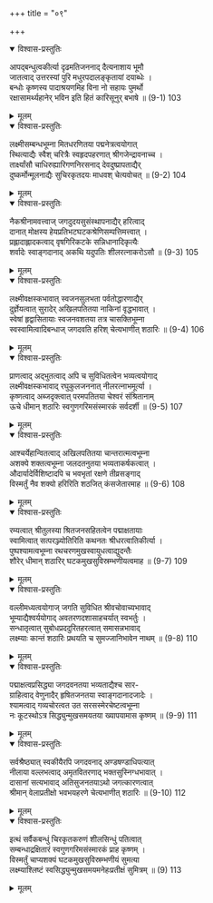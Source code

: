 +++
title = "०९"

+++

<details open><summary>विश्वास-प्रस्तुतिः</summary>

आपद्बन्धुत्वकीर्त्या दृढमतिजननाद् दैत्यनाशाय भूमौ  
जातत्वाद् उत्तरस्यां पुरि मधुरपदालङ्कृतायां दयाब्धेः ।  
बन्धोः कृष्णस्य पादाश्रयणमिह विना नो सहायः पुमर्थो  
रक्षासामर्थ्यहानेर् भविन इति हितं कारिसूनुर् बभाषे ॥ (9-1) 103
</details>

<details><summary>मूलम्</summary>

आपद्बन्धुत्वकीर्त्या दृढमतिजननाद् दैत्यनाशाय भूमौ  
जातत्वाद् उत्तरस्यां पुरि मधुरपदालङ्कृतायां दयाब्धेः ।  
बन्धोः कृष्णस्य पादाश्रयणमिह विना नो सहायः पुमर्थो  
रक्षासामर्थ्यहानेर् भविन इति हितं कारिसूनुर् बभाषे ॥ (9-1) 103
</details>



<details open><summary>विश्वास-प्रस्तुतिः</summary>

लक्ष्मीसम्बन्धभूम्ना मितधरणितया पद्मनेत्रत्वयोगात्  
स्थित्याद्यैः स्वैश् चरित्रैः स्वहृदपहरणात् श्रीगजेन्द्रावनाच्च ।  
तार्क्ष्यांसौ चाधिरुह्यारिगणनिरसनाद् देवदुष्प्रापताद्यैर्  
दुष्कर्मोन्मूलनाद्यैः सुचिरकृतदयः माधवश् चेत्यवोचत् ॥ (9-2) 104
</details>

<details><summary>मूलम्</summary>

लक्ष्मीसम्बन्धभूम्ना मितधरणितया पद्मनेत्रत्वयोगात्  
स्थित्याद्यैः स्वैश् चरित्रैः स्वहृदपहरणात् श्रीगजेन्द्रावनाच्च ।  
तार्क्ष्यांसौ चाधिरुह्यारिगणनिरसनाद् देवदुष्प्रापताद्यैर्  
दुष्कर्मोन्मूलनाद्यैः सुचिरकृतदयः माधवश् चेत्यवोचत् ॥ (9-2) 104
</details>



<details open><summary>विश्वास-प्रस्तुतिः</summary>

नैकश्रीनामवत्त्वाज् जगदुदयसुसंस्थापनाद्यैर् हरित्वाद्  
दानात् मोक्षस्य हेयप्रतिभटघटकश्रेणिसम्पत्तिमत्त्वात् ।  
प्रह्लादाह्लादकत्वाद् वृषगिरिकटके सन्निधानादिकृत्यैः  
शर्वादेः स्वाङ्गदानाद् अकथि यदुपतिः शीलरत्नाकरोऽसौ ॥ (9-3) 105
</details>

<details><summary>मूलम्</summary>

नैकश्रीनामवत्त्वाज् जगदुदयसुसंस्थापनाद्यैर् हरित्वाद्  
दानात् मोक्षस्य हेयप्रतिभटघटकश्रेणिसम्पत्तिमत्त्वात् ।  
प्रह्लादाह्लादकत्वाद् वृषगिरिकटके सन्निधानादिकृत्यैः  
शर्वादेः स्वाङ्गदानाद् अकथि यदुपतिः शीलरत्नाकरोऽसौ ॥ (9-3) 105
</details>



<details open><summary>विश्वास-प्रस्तुतिः</summary>

लक्ष्मीवक्षस्कभावात् स्वजनसुलभता पर्वतोद्धारणाद्यैर्  
दुर्ज्ञेयत्वात् सुरादेर् अखिलपतितया नाकिनां वृद्धभावात् ।  
स्वेषां हृद्वासितायाः स्वजनवशतया तत्र चासक्तिभूम्ना  
स्वस्वामित्वादिबन्धाज् जगदवति हरिश् चेत्यभाणीत् शठारिः ॥ (9-4) 106
</details>

<details><summary>मूलम्</summary>

लक्ष्मीवक्षस्कभावात् स्वजनसुलभता पर्वतोद्धारणाद्यैर्  
दुर्ज्ञेयत्वात् सुरादेर् अखिलपतितया नाकिनां वृद्धभावात् ।  
स्वेषां हृद्वासितायाः स्वजनवशतया तत्र चासक्तिभूम्ना  
स्वस्वामित्वादिबन्धाज् जगदवति हरिश् चेत्यभाणीत् शठारिः ॥ (9-4) 106
</details>



<details open><summary>विश्वास-प्रस्तुतिः</summary>

प्राणत्वाद् अद्भुतत्वाद् अपि च सुविधितत्वेन भव्यत्वयोगाद्  
लक्ष्मीवक्षस्कभावाद् रघुकुलजननात् नीलरत्नाभमूर्त्या ।  
कृष्णत्वाद् अब्जदृक्त्वात् परमपतितया चेश्वरं संश्रितानाम्  
ऊचे धीमान् शठारिः स्वगुणगरिमसंस्मारकं सर्वदर्शी ॥ (9-5) 107
</details>

<details><summary>मूलम्</summary>

प्राणत्वाद् अद्भुतत्वाद् अपि च सुविधितत्वेन भव्यत्वयोगाद्  
लक्ष्मीवक्षस्कभावाद् रघुकुलजननात् नीलरत्नाभमूर्त्या ।  
कृष्णत्वाद् अब्जदृक्त्वात् परमपतितया चेश्वरं संश्रितानाम्  
ऊचे धीमान् शठारिः स्वगुणगरिमसंस्मारकं सर्वदर्शी ॥ (9-5) 107
</details>



<details open><summary>विश्वास-प्रस्तुतिः</summary>

आश्चर्येहान्वितत्वाद् अखिलपतितया चान्तरात्मत्वभूम्ना  
अशक्ये शक्तत्वभूम्ना जलदतनुतया भव्यताकर्षकत्वात् ।  
औदार्यादेर्विशिष्टादपि च भवभृतां रक्षणे तीव्रसङ्गाद्  
विस्मर्तुं नैव शक्यो हरिरिति शठजित् कंसजेतारमाह ॥ (9-6) 108
</details>

<details><summary>मूलम्</summary>

आश्चर्येहान्वितत्वाद् अखिलपतितया चान्तरात्मत्वभूम्ना  
अशक्ये शक्तत्वभूम्ना जलदतनुतया भव्यताकर्षकत्वात् ।  
औदार्यादेर्विशिष्टादपि च भवभृतां रक्षणे तीव्रसङ्गाद्  
विस्मर्तुं नैव शक्यो हरिरिति शठजित् कंसजेतारमाह ॥ (9-6) 108
</details>



<details open><summary>विश्वास-प्रस्तुतिः</summary>

रम्यत्वात् श्रीतुलस्या श्रितजनसहितत्वेन पद्माक्षतायाः  
स्वामित्वात् सत्परञ्ज्योतिरिति कथनतः श्रीधरत्वातिकीर्त्या ।  
पुष्पश्यामत्वभूम्ना रथचरणमुखस्वायुधत्वाद्युदन्तैः  
शौरेर् धीमान् शठारिर् घटकमुखसुविस्रम्भणीयत्वमाह ॥ (9-7) 109
</details>

<details><summary>मूलम्</summary>

रम्यत्वात् श्रीतुलस्या श्रितजनसहितत्वेन पद्माक्षतायाः  
स्वामित्वात् सत्परञ्ज्योतिरिति कथनतः श्रीधरत्वातिकीर्त्या ।  
पुष्पश्यामत्वभूम्ना रथचरणमुखस्वायुधत्वाद्युदन्तैः  
शौरेर् धीमान् शठारिर् घटकमुखसुविस्रम्भणीयत्वमाह ॥ (9-7) 109
</details>



<details open><summary>विश्वास-प्रस्तुतिः</summary>

वल्लीमध्यत्वयोगाज् जगति सुविधित श्रीवचोवाच्यभावाद्  
भूम्याद्यैश्वर्ययोगाद् अवतरणदशासाहचर्यात् स्वभर्तुः ।  
सन्धातृत्वात् सुबोधप्रददुरितहरत्वात् समासन्नभावाद्  
लक्ष्म्याः कान्तं शठारिः प्रथयति च सुमज्जानिभावेन नाथम् ॥ (9-8) 110
</details>

<details><summary>मूलम्</summary>

वल्लीमध्यत्वयोगाज् जगति सुविधित श्रीवचोवाच्यभावाद्  
भूम्याद्यैश्वर्ययोगाद् अवतरणदशासाहचर्यात् स्वभर्तुः ।  
सन्धातृत्वात् सुबोधप्रददुरितहरत्वात् समासन्नभावाद्  
लक्ष्म्याः कान्तं शठारिः प्रथयति च सुमज्जानिभावेन नाथम् ॥ (9-8) 110
</details>



<details open><summary>विश्वास-प्रस्तुतिः</summary>

पद्माक्षत्वप्रसिद्ध्या जगदवनतया भव्यताद्यैश्च सार-  
ग्राहित्वाद् वेणुनादैर् हृषितजनतया स्वाङ्गदानादजादेः ।  
श्यामत्वाद् गव्यचोरत्वत उत सरसस्मेरचेष्टत्वभूम्ना  
नः कूटस्थोऽत्र सिद्ध्युन्मुखसमयतया ख्यापयामास कृष्णम् ॥ (9-9) 111
</details>

<details><summary>मूलम्</summary>

पद्माक्षत्वप्रसिद्ध्या जगदवनतया भव्यताद्यैश्च सार-  
ग्राहित्वाद् वेणुनादैर् हृषितजनतया स्वाङ्गदानादजादेः ।  
श्यामत्वाद् गव्यचोरत्वत उत सरसस्मेरचेष्टत्वभूम्ना  
नः कूटस्थोऽत्र सिद्ध्युन्मुखसमयतया ख्यापयामास कृष्णम् ॥ (9-9) 111
</details>



<details open><summary>विश्वास-प्रस्तुतिः</summary>

सर्वश्रैष्ठ्यात् स्वकीयैरपि जगदवनाद् अण्डषण्डाधिपत्यात्  
नीलाया वल्लभत्वाद् अमृतवितरणाद् भक्तसुस्निग्धभावात् ।  
दासानां सत्यभावाद् अतिसुजनतयाऽथो जगत्कारणत्वात्  
श्रीमान् वेलाप्रतीक्षो भवभयहरणे चेत्यभाणीत् शठारिः ॥ (9-10) 112
</details>

<details><summary>मूलम्</summary>

सर्वश्रैष्ठ्यात् स्वकीयैरपि जगदवनाद् अण्डषण्डाधिपत्यात्  
नीलाया वल्लभत्वाद् अमृतवितरणाद् भक्तसुस्निग्धभावात् ।  
दासानां सत्यभावाद् अतिसुजनतयाऽथो जगत्कारणत्वात्  
श्रीमान् वेलाप्रतीक्षो भवभयहरणे चेत्यभाणीत् शठारिः ॥ (9-10) 112
</details>



<details open><summary>विश्वास-प्रस्तुतिः</summary>

इत्थं सर्वैकबन्धुं चिरकृतकरुणं शीलसिन्धुं पतित्वात्  
सम्बन्धाद्रक्षितारं स्वगुणगरिमसंस्मारकं प्राह कृष्णम् ।  
विस्मर्तुं चाप्यशक्यं घटकमुखसुविस्रम्भणीयं सुमत्या  
लक्ष्म्याश्लिष्टं स्वसिद्ध्युन्मुखसमयमनेहःप्रतीक्षं सुमित्रम् ॥ (9) 113
</details>

<details><summary>मूलम्</summary>

इत्थं सर्वैकबन्धुं चिरकृतकरुणं शीलसिन्धुं पतित्वात्  
सम्बन्धाद्रक्षितारं स्वगुणगरिमसंस्मारकं प्राह कृष्णम् ।  
विस्मर्तुं चाप्यशक्यं घटकमुखसुविस्रम्भणीयं सुमत्या  
लक्ष्म्याश्लिष्टं स्वसिद्ध्युन्मुखसमयमनेहःप्रतीक्षं सुमित्रम् ॥ (9) 113
</details>

